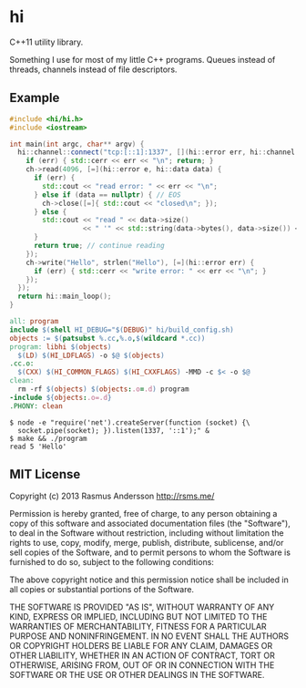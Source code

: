 # hi

C++11 utility library.

Something I use for most of my little C++ programs. Queues instead of threads, channels instead of file descriptors.

## Example

```cc
#include <hi/hi.h>
#include <iostream>

int main(int argc, char** argv) {
  hi::channel::connect("tcp:[::1]:1337", [](hi::error err, hi::channel ch) {
    if (err) { std::cerr << err << "\n"; return; }
    ch->read(4096, [=](hi::error e, hi::data data) {
      if (err) {
        std::cout << "read error: " << err << "\n";
      } else if (data == nullptr) { // EOS
        ch->close([=]{ std::cout << "closed\n"; });
      } else {
        std::cout << "read " << data->size()
                  << " '" << std::string(data->bytes(), data->size()) << "'\n";
      }
      return true; // continue reading
    });
    ch->write("Hello", strlen("Hello"), [=](hi::error err) {
      if (err) { std::cerr << "write error: " << err << "\n"; }
    });
  });
  return hi::main_loop();
}
```

```mk
all: program
include $(shell HI_DEBUG="$(DEBUG)" hi/build_config.sh)
objects := $(patsubst %.cc,%.o,$(wildcard *.cc))
program: libhi $(objects)
  $(LD) $(HI_LDFLAGS) -o $@ $(objects)
.cc.o:
  $(CXX) $(HI_COMMON_FLAGS) $(HI_CXXFLAGS) -MMD -c $< -o $@
clean:
  rm -rf $(objects) $(objects:.o=.d) program
-include ${objects:.o=.d}
.PHONY: clean
```

    $ node -e "require('net').createServer(function (socket) {\
      socket.pipe(socket); }).listen(1337, '::1');" &
    $ make && ./program
    read 5 'Hello'

## MIT License

Copyright (c) 2013 Rasmus Andersson <http://rsms.me/>

Permission is hereby granted, free of charge, to any person obtaining a copy
of this software and associated documentation files (the "Software"), to deal
in the Software without restriction, including without limitation the rights
to use, copy, modify, merge, publish, distribute, sublicense, and/or sell
copies of the Software, and to permit persons to whom the Software is
furnished to do so, subject to the following conditions:

The above copyright notice and this permission notice shall be included in
all copies or substantial portions of the Software.

THE SOFTWARE IS PROVIDED "AS IS", WITHOUT WARRANTY OF ANY KIND, EXPRESS OR
IMPLIED, INCLUDING BUT NOT LIMITED TO THE WARRANTIES OF MERCHANTABILITY,
FITNESS FOR A PARTICULAR PURPOSE AND NONINFRINGEMENT. IN NO EVENT SHALL THE
AUTHORS OR COPYRIGHT HOLDERS BE LIABLE FOR ANY CLAIM, DAMAGES OR OTHER
LIABILITY, WHETHER IN AN ACTION OF CONTRACT, TORT OR OTHERWISE, ARISING FROM,
OUT OF OR IN CONNECTION WITH THE SOFTWARE OR THE USE OR OTHER DEALINGS IN
THE SOFTWARE.
